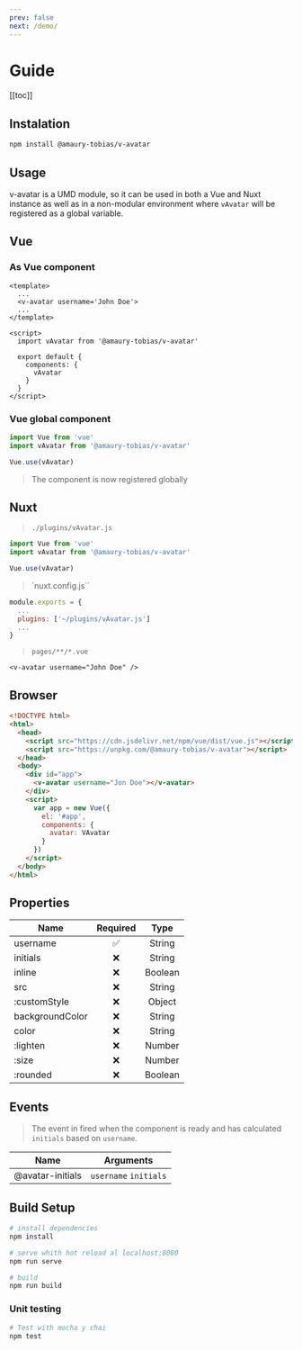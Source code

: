 ```yaml
---
prev: false
next: /demo/
---
```


# Guide

[[toc]]

## Instalation

```bash
npm install @amaury-tobias/v-avatar
```

## Usage

v-avatar is a UMD module, so it can be used in both a Vue and Nuxt instance as well as in a non-modular environment where `vAvatar` will be registered as a global variable.

## Vue

### As Vue component

```vue {3,8}
<template>
  ...
  <v-avatar username='John Doe'>
  ...
</template>

<script>
  import vAvatar from '@amaury-tobias/v-avatar'

  export default {
    components: {
      vAvatar
    }
  }
</script>
```

### Vue global component

```js
import Vue from 'vue'
import vAvatar from '@amaury-tobias/v-avatar'

Vue.use(vAvatar)
```

> The component is now registered globally

## Nuxt

> `./plugins/vAvatar.js`

```js
import Vue from 'vue'
import vAvatar from '@amaury-tobias/v-avatar'

Vue.use(vAvatar)
```

> `nuxt.config.js``

```js {3}
module.exports = {
  ...
  plugins: ['~/plugins/vAvatar.js']
  ...
}
```

> `pages/**/*.vue`

```vue
<v-avatar username="John Doe" />
```

## Browser

```html
<!DOCTYPE html>
<html>
  <head>
    <script src="https://cdn.jsdelivr.net/npm/vue/dist/vue.js"></script>
    <script src="https://unpkg.com/@amaury-tobias/v-avatar"></script>
  </head>
  <body>
    <div id="app">
      <v-avatar username="Jon Doe"></v-avatar>
    </div>
    <script>
      var app = new Vue({
        el: '#app',
        components: {
          avatar: VAvatar
        }
      })
    </script>
  </body>
</html>
```

## Properties

| Name            |      Required      |  Type   |
| --------------- | :----------------: | :-----: |
| username        | :white_check_mark: | String  |
| initials        |        :x:         | String  |
| inline          |        :x:         | Boolean |
| src             |        :x:         | String  |
| :customStyle    |        :x:         | Object  |
| backgroundColor |        :x:         | String  |
| color           |        :x:         | String  |
| :lighten        |        :x:         | Number  |
| :size           |        :x:         | Number  |
| :rounded        |        :x:         | Boolean |

## Events

> The event in fired when the component is ready and has calculated `initials` based on `username`.

| Name             | Arguments             |
| ---------------- | --------------------- |
| @avatar-initials | `username` `initials` |

## Build Setup

```bash
# install dependencies
npm install

# serve whith hot reload al localhost:8080
npm run serve

# build
npm run build
```

### Unit testing

```bash
# Test with mocha y chai
npm test
```

